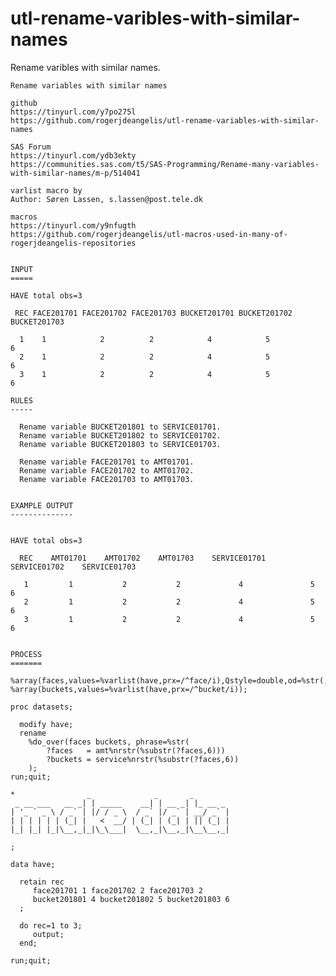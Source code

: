 # utl-rename-varibles-with-similar-names
Rename varibles with similar names.

    Rename variables with similar names

    github
    https://tinyurl.com/y7po275l
    https://github.com/rogerjdeangelis/utl-rename-variables-with-similar-names

    SAS Forum
    https://tinyurl.com/ydb3ekty
    https://communities.sas.com/t5/SAS-Programming/Rename-many-variables-with-similar-names/m-p/514041

    varlist macro by
    Author: Søren Lassen, s.lassen@post.tele.dk

    macros
    https://tinyurl.com/y9nfugth
    https://github.com/rogerjdeangelis/utl-macros-used-in-many-of-rogerjdeangelis-repositories


    INPUT
    =====

    HAVE total obs=3

     REC FACE201701 FACE201702 FACE201703 BUCKET201701 BUCKET201702 BUCKET201703

      1    1            2          2            4            5            6
      2    1            2          2            4            5            6
      3    1            2          2            4            5             6

    RULES
    -----

      Rename variable BUCKET201801 to SERVICE01701.
      Rename variable BUCKET201802 to SERVICE01702.
      Rename variable BUCKET201803 to SERVICE01703.

      Rename variable FACE201701 to AMT01701.
      Rename variable FACE201702 to AMT01702.
      Rename variable FACE201703 to AMT01703.


    EXAMPLE OUTPUT
    --------------


    HAVE total obs=3

      REC    AMT01701    AMT01702    AMT01703    SERVICE01701    SERVICE01702    SERVICE01703

       1         1           2           2             4               5               6
       2         1           2           2             4               5               6
       3         1           2           2             4               5               6


    PROCESS
    =======

    %array(faces,values=%varlist(have,prx=/^face/i),Qstyle=double,od=%str(,));
    %array(buckets,values=%varlist(have,prx=/^bucket/i));

    proc datasets;

      modify have;
      rename
        %do_over(faces buckets, phrase=%str(
            ?faces   = amt%nrstr(%substr(?faces,6)))
            ?buckets = service%nrstr(%substr(?faces,6))
        );
    run;quit;

    *                _              _       _
     _ __ ___   __ _| | _____    __| | __ _| |_ __ _
    | '_ ` _ \ / _` | |/ / _ \  / _` |/ _` | __/ _` |
    | | | | | | (_| |   <  __/ | (_| | (_| | || (_| |
    |_| |_| |_|\__,_|_|\_\___|  \__,_|\__,_|\__\__,_|

    ;

    data have;

      retain rec
         face201701 1 face201702 2 face201703 2
         bucket201801 4 bucket201802 5 bucket201803 6
      ;

      do rec=1 to 3;
         output;
      end;

    run;quit;

